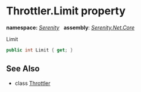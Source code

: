 # Throttler.Limit property
**namespace:** *[Serenity](../../README.md#serenity-namespace)*   **assembly**: *[Serenity.Net.Core](../../README.md)*

Limit

```csharp
public int Limit { get; }
```

## See Also

* class [Throttler](../Throttler.md)